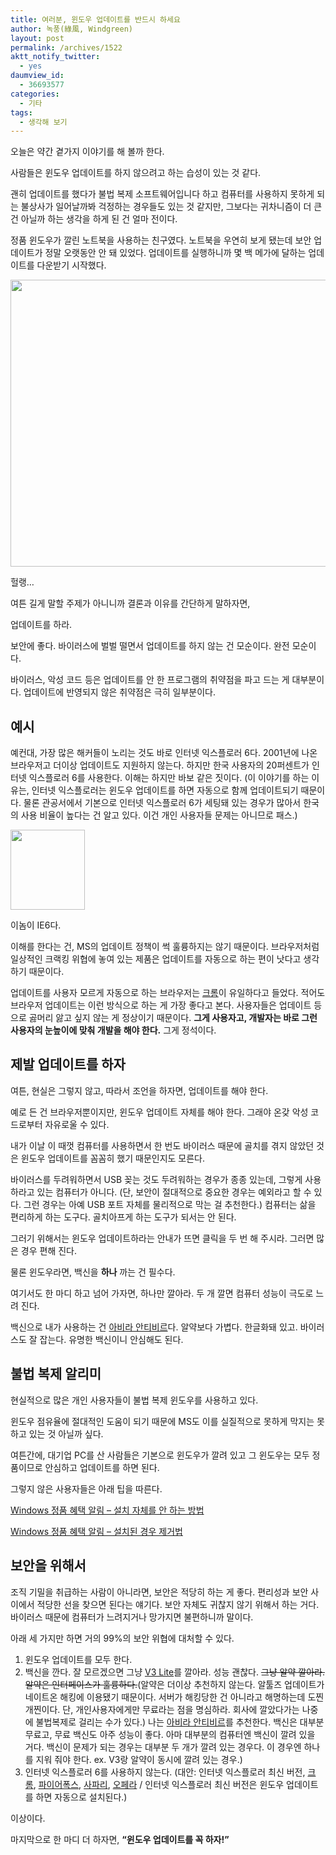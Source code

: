 ```yaml
---
title: 여러분, 윈도우 업데이트를 반드시 하세요
author: 녹풍(綠風, Windgreen)
layout: post
permalink: /archives/1522
aktt_notify_twitter:
  - yes
daumview_id:
  - 36693577
categories:
  - 기타
tags:
  - 생각해 보기
---
```

오늘은 약간 곁가지 이야기를 해 볼까 한다.

사람들은 윈도우 업데이트를 하지 않으려고 하는 습성이 있는 것 같다.

괜히 업데이트를 했다가 불법 복제 소프트웨어입니다 하고 컴퓨터를 사용하지 못하게 되는 불상사가 일어날까봐 걱정하는 경우들도 있는 것 같지만, 그보다는 귀차니즘이 더 큰 건 아닐까 하는 생각을 하게 된 건 얼마 전이다.

정품 윈도우가 깔린 노트북을 사용하는 친구였다. 노트북을 우연히 보게 됐는데 보안 업데이트가 정말 오랫동안 안 돼 있었다. 업데이트를 실행하니까 몇 백 메가에 달하는 업데이트를 다운받기 시작했다.

<p style="text-align: center;">
  <img class="aligncenter" src="http://dl.dropbox.com/u/15546257/blog/mytory/window-update.png" alt="" width="640" height="459" />
</p>

헐랭…

여튼 길게 말할 주제가 아니니까 결론과 이유를 간단하게 말하자면,

업데이트를 하라.

보안에 좋다. 바이러스에 벌벌 떨면서 업데이트를 하지 않는 건 모순이다. 완전 모순이다.

바이러스, 악성 코드 등은 업데이트를 안 한 프로그램의 취약점을 파고 드는 게 대부분이다. 업데이트에 반영되지 않은 취약점은 극히 일부분이다.

## 예시

예컨대, 가장 많은 해커들이 노리는 것도 바로 인터넷 익스플로러 6다. 2001년에 나온 브라우저고 더이상 업데이트도 지원하지 않는다. 하지만 한국 사용자의 20퍼센트가 인터넷 익스플로러 6를 사용한다. 이해는 하지만 바보 같은 짓이다. (이 이야기를 하는 이유는, 인터넷 익스플로러는 윈도우 업데이트를 하면 자동으로 함께 업데이트되기 때문이다. 물론 관공서에서 기본으로 인터넷 익스플로러 6가 세팅돼 있는 경우가 많아서 한국의 사용 비율이 높다는 건 알고 있다. 이건 개인 사용자들 문제는 아니므로 패스.)

<div style="width: 129px" class="wp-caption aligncenter">
  <img class=" " src="http://dl.dropbox.com/u/15546257/blog/mytory/ie6icon.jpg" alt="" width="119" height="128" /><p class="wp-caption-text">
    이놈이 IE6다.
  </p>
</div>

이해를 한다는 건, MS의 업데이트 정책이 썩 훌륭하지는 않기 때문이다. 브라우저처럼 일상적인 크랙킹 위협에 놓여 있는 제품은 업데이트를 자동으로 하는 편이 낫다고 생각하기 때문이다.

업데이트를 사용자 모르게 자동으로 하는 브라우저는 [크롬][1]이 유일하다고 들었다. 적어도 브라우저 업데이트는 이런 방식으로 하는 게 가장 좋다고 본다. 사용자들은 업데이트 등으로 곯머리 앓고 싶지 않는 게 정상이기 때문이다. **그게 사용자고, 개발자는 바로 그런 사용자의 눈높이에 맞춰 개발을 해야 한다.** 그게 정석이다.

## 제발 업데이트를 하자

여튼, 현실은 그렇지 않고, 따라서 조언을 하자면, 업데이트를 해야 한다.

예로 든 건 브라우저뿐이지만, 윈도우 업데이트 자체를 해야 한다. 그래야 온갖 악성 코드로부터 자유로울 수 있다.

내가 이날 이 때껏 컴퓨터를 사용하면서 한 번도 바이러스 때문에 골치를 겪지 않았던 것은 윈도우 업데이트를 꼼꼼히 했기 때문인지도 모른다.

바이러스를 두려워하면서 USB 꽂는 것도 두려워하는 경우가 종종 있는데, 그렇게 사용하라고 있는 컴퓨터가 아니다. (단, 보안이 절대적으로 중요한 경우는 예외라고 할 수 있다. 그런 경우는 아예 USB 포트 자체를 물리적으로 막는 걸 추천한다.) 컴퓨터는 삶을 편리하게 하는 도구다. 골치아프게 하는 도구가 되서는 안 된다.

그러기 위해서는 윈도우 업데이트하라는 안내가 뜨면 클릭을 두 번 해 주시라. 그러면 많은 경우 편해 진다.

물론 윈도우라면, 백신을 **하나** 까는 건 필수다.

여기서도 한 마디 하고 넘어 가자면, 하나만 깔아라. 두 개 깔면 컴퓨터 성능이 극도로 느려 진다.

백신으로 내가 사용하는 건 [아비라 안티비르][2]다. 알약보다 가볍다. 한글화돼 있고. 바이러스도 잘 잡는다. 유명한 백신이니 안심해도 된다.

## 불법 복제 알리미

현실적으로 많은 개인 사용자들이 불법 복제 윈도우를 사용하고 있다.

윈도우 점유율에 절대적인 도움이 되기 때문에 MS도 이를 실질적으로 못하게 막지는 못하고 있는 것 아닐까 싶다.

여튼간에, 대기업 PC를 산 사람들은 기본으로 윈도우가 깔려 있고 그 윈도우는 모두 정품이므로 안심하고 업데이트를 하면 된다.

그렇지 않은 사용자들은 아래 팁을 따른다.

[Windows 정품 혜택 알림 &#8211; 설치 자체를 안 하는 방법][3]

[Windows 정품 혜택 알림 &#8211; 설치된 경우 제거법][4]

## 보안을 위해서

조직 기밀을 취급하는 사람이 아니라면, 보안은 적당히 하는 게 좋다. 편리성과 보안 사이에서 적당한 선을 찾으면 된다는 얘기다. 보안 자체도 귀찮지 않기 위해서 하는 거다. 바이러스 때문에 컴퓨터가 느려지거나 망가지면 불편하니까 말이다.

아래 세 가지만 하면 거의 99%의 보안 위협에 대처할 수 있다.

1.  윈도우 업데이트를 모두 한다.
2.  백신을 깐다. 잘 모르겠으면 그냥 [V3 Lite][5]를 깔아라. 성능 괜찮다. <del>그냥 알약 깔아라. 알약은 인터페이스가 훌륭하다.</del>(알약은 더이상 추천하지 않는다. 알툴즈 업데이트가 네이트온 해킹에 이용됐기 때문이다. 서버가 해킹당한 건 아니라고 해명하는데 도찐개찐이다. 단, 개인사용자에게만 무료라는 점을 명심하라. 회사에 깔았다가는 나중에 불법복제로 걸리는 수가 있다.) 나는 [아비라 안티비르][2]를 추천한다. 백신은 대부분 무료고, 무료 백신도 아주 성능이 좋다. 아마 대부분의 컴퓨터엔 백신이 깔려 있을 거다. 백신이 문제가 되는 경우는 대부분 두 개가 깔려 있는 경우다. 이 경우엔 하나를 지워 줘야 한다. ex. V3랑 알약이 동시에 깔려 있는 경우.)
3.  인터넷 익스플로러 6를 사용하지 않는다. (대안: 인터넷 익스플로러 최신 버전, [크롬][1], [파이어폭스][6], [사파리][7], [오페라][8] / 인터넷 익스플로러 최신 버전은 윈도우 업데이트를 하면 자동으로 설치된다.)

이상이다.

마지막으로 한 마디 더 하자면, **&#8220;윈도우 업데이트를 꼭 하자!&#8221;**

&nbsp;

 [1]: http://www.google.com/chrome/
 [2]: http://www.avira.com
 [3]: http://www.soondesign.co.kr/?p=4066
 [4]: http://blog.daum.net/angela91/7163862
 [5]: http://www.ahnlab.com/kr/site/product/productView.do?prodSeq=8&from=v3lite
 [6]: http://www.mozilla.or.kr/ko/
 [7]: http://www.apple.com/kr/safari/download/
 [8]: http://www.opera.com/